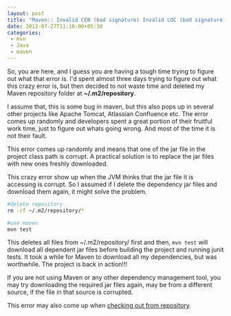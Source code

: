 ```yaml
---
layout: post
title: "Maven:: Invalid CEN (bad signature) Invalid LOC (bad signature)"
date: 2012-07-27T11:16:00+05:30
categories:
 - mvn
 - Java
 - maven
---
```

So, you are here, and I guess you are having a tough time trying to figure out what that error is. I'd spent almost three days trying to figure out what this crazy error is, but then decided to not waste time and deleted my Maven repository folder at <strong>~/.m2/repository</strong>.

I assume that, this is some bug in maven, but this also pops up in several other projects like Apache Tomcat, Atlassian Confluence etc. The error comes up randomly and developers spent a great portion of their fruitful work time, just to figure out whats going wrong. And most of the time it is not their fault.

This error comes up randomly and means that one of the jar file in the project class path is corrupt. A practical solution is to replace the jar files with new ones freshly downloaded.

This crazy error show up when the JVM thinks that the jar file it is accessing is corrupt. So I assumed if I delete the dependency jar files and download them again, it might solve the problem.

``` bash
#delete repository
rm -rf ~/.m2/repository/*

#use maven
mvn test
```

This deletes all files from ~/.m2/repository/ first and then, <code>mvn test</code> will download all dependent jar files before building the project and running junit tests. It took a while for Maven to download all my dependencies, but was worthwhile. The project is back in action!!!

If you are not using Maven or any other dependency management tool, you may try downloading the required jar files again, may be from a different source, if the file in that source is corrupted.

This error may also come up when [checking out from repository][1].

[1]:http://stackoverflow.com/questions/3831217/cvs-checkout-on-windows-ant-build-invalid-cen-header-bad-signature

